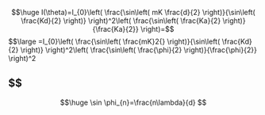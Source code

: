$$\huge
I(\theta)=I_{0}\left( \frac{\sin\left( mK \frac{d}{2} \right)}{\sin\left( \frac{Kd}{2} \right)} \right)^2\left( \frac{\sin\left( \frac{Ka}{2} \right)}{\frac{Ka}{2}} \right)=$$
$$\large
=I_{0}\left( \frac{\sin\left( \frac{mK}2{} \right)}{\sin\left( \frac{Kd}{2} \right)} \right)^2\left( \frac{\sin\left( \frac{\phi}{2} \right)}{\frac{\phi}{2}} \right)^2

$$
---
$$\huge
\sin \phi_{n}=\frac{n\lambda}{d}
$$